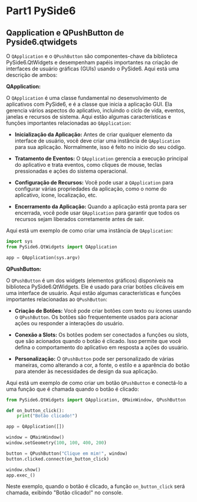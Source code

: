 # Part1 PySide6

## Qapplication e QPushButton de Pyside6.qtwidgets

O `QApplication` e o `QPushButton` são componentes-chave da biblioteca PySide6.QtWidgets e desempenham papéis importantes na criação de interfaces de usuário gráficas (GUIs) usando o PySide6. Aqui está uma descrição de ambos:

**QApplication:**

O `QApplication` é uma classe fundamental no desenvolvimento de aplicativos com PySide6, e é a classe que inicia a aplicação GUI. Ela gerencia vários aspectos do aplicativo, incluindo o ciclo de vida, eventos, janelas e recursos de sistema. Aqui estão algumas características e funções importantes relacionadas ao `QApplication`:

- **Inicialização da Aplicação:** Antes de criar qualquer elemento da interface de usuário, você deve criar uma instância de `QApplication` para sua aplicação. Normalmente, isso é feito no início do seu código.

- **Tratamento de Eventos:** O `QApplication` gerencia a execução principal do aplicativo e trata eventos, como cliques de mouse, teclas pressionadas e ações do sistema operacional.

- **Configuração de Recursos:** Você pode usar a `QApplication` para configurar várias propriedades da aplicação, como o nome do aplicativo, ícone, localização, etc.

- **Encerramento da Aplicação:** Quando a aplicação está pronta para ser encerrada, você pode usar `QApplication` para garantir que todos os recursos sejam liberados corretamente antes de sair.

Aqui está um exemplo de como criar uma instância de `QApplication`:

```python
import sys
from PySide6.QtWidgets import QApplication

app = QApplication(sys.argv)
```

**QPushButton:**

O `QPushButton` é um dos widgets (elementos gráficos) disponíveis na biblioteca PySide6.QtWidgets. Ele é usado para criar botões clicáveis em uma interface de usuário. Aqui estão algumas características e funções importantes relacionadas ao `QPushButton`:

- **Criação de Botões:** Você pode criar botões com texto ou ícones usando o `QPushButton`. Os botões são frequentemente usados para acionar ações ou responder a interações do usuário.

- **Conexão a Slots:** Os botões podem ser conectados a funções ou slots, que são acionados quando o botão é clicado. Isso permite que você defina o comportamento do aplicativo em resposta a ações do usuário.

- **Personalização:** O `QPushButton` pode ser personalizado de várias maneiras, como alterando a cor, a fonte, o estilo e a aparência do botão para atender às necessidades de design da sua aplicação.

Aqui está um exemplo de como criar um botão `QPushButton` e conectá-lo a uma função que é chamada quando o botão é clicado:

```python
from PySide6.QtWidgets import QApplication, QMainWindow, QPushButton

def on_button_click():
    print("Botão clicado!")

app = QApplication([])

window = QMainWindow()
window.setGeometry(100, 100, 400, 200)

button = QPushButton("Clique em mim!", window)
button.clicked.connect(on_button_click)

window.show()
app.exec_()
```

Neste exemplo, quando o botão é clicado, a função `on_button_click` será chamada, exibindo "Botão clicado!" no console.
